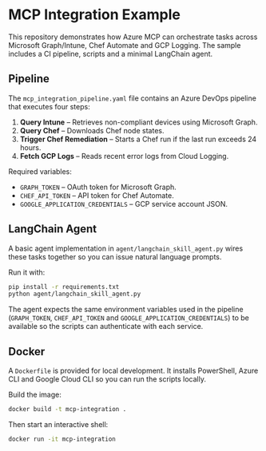 # MCP Integration Example

This repository demonstrates how Azure MCP can orchestrate tasks across Microsoft Graph/Intune, Chef Automate and GCP Logging. The sample includes a CI pipeline, scripts and a minimal LangChain agent.

## Pipeline

The `mcp_integration_pipeline.yaml` file contains an Azure DevOps pipeline that executes four steps:

1. **Query Intune** – Retrieves non-compliant devices using Microsoft Graph.
2. **Query Chef** – Downloads Chef node states.
3. **Trigger Chef Remediation** – Starts a Chef run if the last run exceeds 24 hours.
4. **Fetch GCP Logs** – Reads recent error logs from Cloud Logging.

Required variables:

- `GRAPH_TOKEN` – OAuth token for Microsoft Graph.
- `CHEF_API_TOKEN` – API token for Chef Automate.
- `GOOGLE_APPLICATION_CREDENTIALS` – GCP service account JSON.

## LangChain Agent

A basic agent implementation in `agent/langchain_skill_agent.py` wires these tasks together so you can issue natural language prompts.

Run it with:

```bash
pip install -r requirements.txt
python agent/langchain_skill_agent.py
```

The agent expects the same environment variables used in the pipeline
(`GRAPH_TOKEN`, `CHEF_API_TOKEN` and `GOOGLE_APPLICATION_CREDENTIALS`) to be
available so the scripts can authenticate with each service.

## Docker

A `Dockerfile` is provided for local development. It installs PowerShell, Azure CLI and Google Cloud CLI so you can run the scripts locally.

Build the image:

```bash
docker build -t mcp-integration .
```

Then start an interactive shell:

```bash
docker run -it mcp-integration
```
